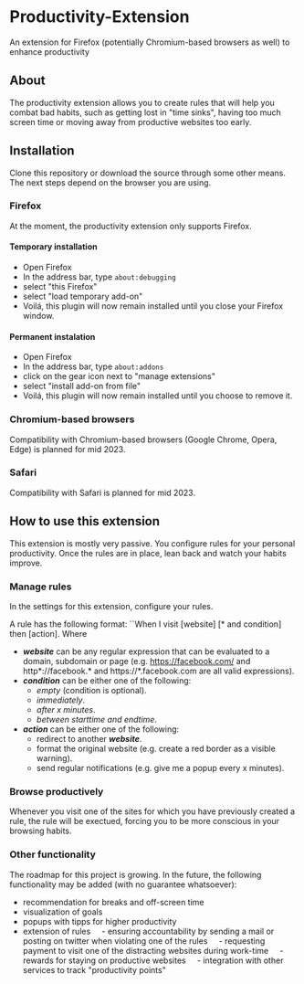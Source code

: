 # Productivity-Extension

An extension for Firefox (potentially Chromium-based browsers as well) to enhance productivity

## About
The productivity extension allows you to create rules that will help you combat bad habits, such as getting lost in "time sinks", having too much screen time or moving away from productive websites too early.

## Installation
Clone this repository or download the source through some other means.
The next steps depend on the browser you are using.

### Firefox
At the moment, the productivity extension only supports Firefox.

#### Temporary installation
- Open Firefox
- In the address bar, type ```about:debugging```
- select "this Firefox"
- select "load temporary add-on"
- Voilá, this plugin will now remain installed until you close your Firefox window.

#### Permanent instalation  
- Open Firefox
- In the address bar, type ```about:addons```
- click on the gear icon next to "manage extensions"
- select "install add-on from file"
- Voilá, this plugin will now remain installed until you choose to remove it.

### Chromium-based browsers
Compatibility with Chromium-based browsers (Google Chrome, Opera, Edge) is planned for mid 2023.

### Safari
Compatibility with Safari is planned for mid 2023.

## How to use this extension
This extension is mostly very passive. You configure rules for your personal productivity. Once the rules are in place, lean back and watch your habits improve.
  
### Manage rules
In the settings for this extension, configure your rules.

A rule has the following format:
``When I visit [website] [* and condition] then [action].
Where 
- ***website*** can be any regular expression that can be evaluated to a domain, subdomain or page (e.g. https://facebook.com/ and http*://facebook.\* and https://*.facebook.com are all valid expressions).
- ***condition*** can be either one of the following:
	- *empty* (condition is optional).
	- *immediately*.
	- *after x minutes*.
	- *between starttime and endtime*.
- ***action*** can be either one of the following:
	- redirect to another ***website***.
	- format the original website (e.g. create a red border as a visible warning).
	- send regular notifications (e.g. give me a popup every x minutes).

### Browse productively
Whenever you visit one of the sites for which you have previously created a rule, the rule will be exectued, forcing you to be more conscious in your browsing habits.
  

### Other functionality
The roadmap for this project is growing. In the future, the following functionality may be added (with no guarantee whatsoever):
- recommendation for breaks and off-screen time
- visualization of goals
- popups with tipps for higher productivity
- extension of rules
    - ensuring accountability by sending a mail or posting on twitter when violating one of the rules
    - requesting payment to visit one of the distracting websites during work-time
    - rewards for staying on productive websites
    - integration with other services to track "productivity points"